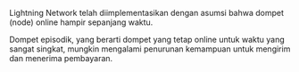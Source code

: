Lightning Network telah diimplementasikan dengan asumsi bahwa dompet (node) online hampir sepanjang waktu.

Dompet episodik, yang berarti dompet yang tetap online untuk waktu yang sangat singkat, mungkin mengalami penurunan kemampuan untuk mengirim dan menerima pembayaran.